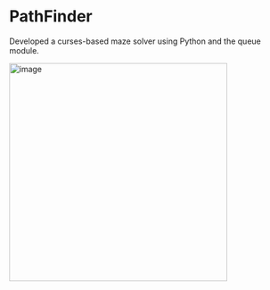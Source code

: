 # PathFinder
Developed a curses-based maze solver using Python and the queue module.

<img width="391" alt="image" src="https://github.com/piyushksharmaa/PathFinder/assets/73329270/574849ec-b3f3-49ce-9861-ed342a2f2b76">
